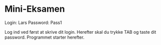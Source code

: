 # Mini-Eksamen
Login: Lars
  Password: Pass1

Log ind ved først at skrive dit login. Herefter skal du trykke TAB og taste dit password. 
Programmet starter herefter.
